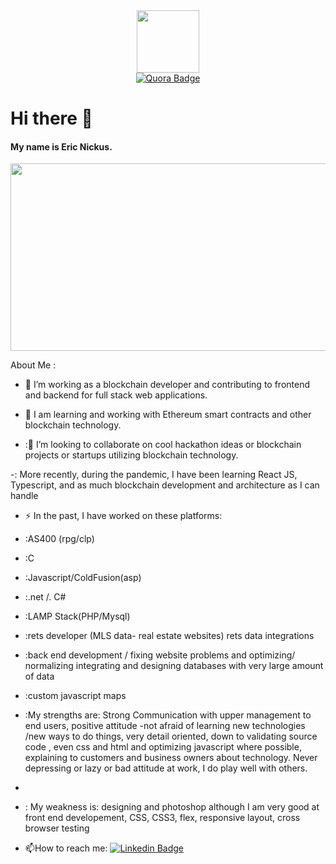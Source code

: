 

<!--
**ericnickus/ericnickus** is a ✨ _special_ ✨ repository because its `README.md` (this file) appears on your GitHub profile.

Here are some ideas to get you started:

- 🔭 I’m currently working on ...
- 🌱 I’m currently learning ...
- 👯 I’m looking to collaborate on ...
- 🤔 I’m looking for help with ...
- 💬 Ask me about ...
- 📫 How to reach me: ...
- 😄 Pronouns: ...
- ⚡ Fun fact: ...
-->
<div id="header" align="center">
  <img src="https://media.giphy.com/media/7yZNVRWspaVCE/giphy.gif" width="100"/>


<div id="badges">
  <a href="https://www.quora.com/profile/Eric-Nickus">
    <img src="https://img.shields.io/badge/Quora-red?style=for-the-badge&logo=quora&logoColor=white" alt="Quora Badge"/>
  </a>
</div>

<img src="https://komarev.com/ghpvc/?username=ericnickus&style=flat-square&color=blue" alt=""/>
</div>
<h1>Hi there 👋</h1>
<h4>My name is Eric Nickus.</h4>
<div align="center">
  <img src="https://media.giphy.com/media/pPr6b7vYj1en4ywCiT/giphy.gif" width="600" height="300"/>
</div>

About Me :
- :telescope: I’m working as a blockchain developer and contributing to frontend and backend for full stack web applications.

- :seedling: I am learning and working with Ethereum smart contracts and other blockchain technology.

- :👯 I’m looking to collaborate on cool hackathon ideas or blockchain projects or startups utilizing blockchain technology.

-: More recently, during the pandemic, I have been learning React JS, Typescript, and as much blockchain development and architecture as I can handle

- :zap: In the past, I have worked on these platforms:
- :AS400 (rpg/clp)
- :C
- :Javascript/ColdFusion(asp)
- :.net /. C#
- :LAMP Stack(PHP/Mysql)
- :rets developer (MLS data- real estate websites) rets data integrations
- :back end development / fixing website problems and optimizing/ normalizing integrating and designing databases with very large amount of data
- :custom javascript maps



- :My strengths are: Strong Communication with upper management to end users, positive attitude -not afraid of learning new technologies  /new ways to do things, very detail oriented, down to validating source code , even css and html and optimizing javascript where possible, explaining to customers and business owners about technology.   Never depressing or lazy or bad attitude at work, I do play well with others. 
- 
- : My weakness is: designing and photoshop although I am very good at front end developement, CSS, CSS3, flex, responsive layout, cross browser testing


- :mailbox:How to reach me: [![Linkedin Badge](https://img.shields.io/badge/-kakbar-blue?style=flat&logo=Linkedin&logoColor=white)](your-linkedin-url)
